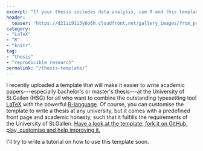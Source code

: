 ```yaml
---
excerpt: "If your thesis includes data analysis, use R and this template and save time and nerves."
header:
  teaser: "https://d21ii91i3y6o6h.cloudfront.net/gallery_images/from_proof/9298/large/1447173889/rstudio-hex-knitr-dot-psd.png"
category:
- "LaTeX"
- "R"
- "knitr"
tag:
- "thesis"
- "reproducible research"
permalink: "/thesis-template/"
---
```


I recently uploaded a template that will make it easier to write academic papers---especially bachelor's or master's thesis---at the University of St.Gallen (HSG) for all who want to combine the outstanding typesetting tool [LaTeX](https://www.ctan.org) with the powerful [R-language](https://www.cran.org). Of course, you can customise the template to write a thesis at any university, but it comes with a
predefined front page and academic honesty, such that it fulfills the requirements of the University of St.Gallen. [Have a look at the template, fork it on GitHub, play, customise and help improving it.](https://github.com/tinino/knitr-thesis-template)

I'll try to write a tutorial on how to use this template soon.
